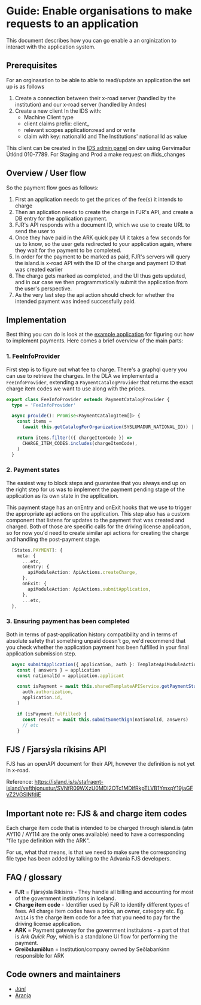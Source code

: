 # Guide: Enable organisations to make requests to an application

This document describes how you can go enable a an orginization to interact with the application system.

## Prerequisites

For an orginasation to be able to able to read/update an application the set up is as follows

1. Create a connection between their x-road server (handled by the institution) and our x-road server (handled by Andes)
2. Create a new client In the IDS with:
   - Machine Client type
   - client claims prefix: client\_
   - relevant scopes application:read and or write
   - claim with key: nationalId and The Institutions' national Id as value

This client can be created in the [IDS admin panel](https://beta.dev01.devland.is/admin) on dev using Gervimaður Útlönd 010-7789. For Staging and Prod a make request on #ids_changes

## Overview / User flow

So the payment flow goes as follows:

1. First an application needs to get the prices of the fee(s) it intends to charge
2. Then an aplication needs to create the charge in FJR's API, and create a DB entry
   for the application payment.
3. FJR's API responds with a document ID, which we use to create URL to send the user to
4. Once they have paid in the ARK quick pay UI it takes a few seconds for us to know,
   so the user gets redirected to your application again, where they wait for the payment
   to be completed.
5. In order for the payment to be marked as paid, FJR's servers will query the island.is
   x-road API with the ID of the charge and payment ID that was created earlier
6. The charge gets marked as completed, and the UI thus gets updated, and in our case we
   then programmatically submit the application from the user's perspective.
7. As the very last step the api action should check for whether the intended payment
   was indeed successfully paid.

## Implementation

Best thing you can do is look at the
[example application](/libs/application/templates/example-payment/) for figuring
out how to implement payments. Here comes a brief overview of the main parts:

### 1. FeeInfoProvider

First step is to figure out what fee to charge. There's a graphql query you can use to
retrieve the charges. In the DLA we implemented a `FeeInfoProvider`, extending a
`PaymentCatalogProvider` that returns the exact charge item codes we want to use along with
the prices.

```typescript
export class FeeInfoProvider extends PaymentCatalogProvider {
  type = 'FeeInfoProvider'

  async provide(): Promise<PaymentCatalogItem[]> {
    const items =
      (await this.getCatalogForOrganization(SYSLUMADUR_NATIONAL_ID)) || []

    return items.filter(({ chargeItemCode }) =>
      CHARGE_ITEM_CODES.includes(chargeItemCode),
    )
  }
```

### 2. Payment states

The easiest way to block steps and guarantee that you always end up on the right step for
us was to implement the payment pending stage of the application as its own state in the
application.

This payment stage has an onEntry and onExit hooks that we use to trigger the appropriate
api actions on the application. This step also has a custom component that listens for
updates to the payment that was created and charged. Both of those are specific calls for
the driving license application, so for now you'd need to create similar api actions for
creating the charge and handling the post-payment stage.

```typescript
  [States.PAYMENT]: {
    meta: {
      ...etc,
      onEntry: {
        apiModuleAction: ApiActions.createCharge,
      },
      onExit: {
        apiModuleAction: ApiActions.submitApplication,
      },
      ...etc,
  },
```

### 3. Ensuring payment has been completed

Both in terms of past-application history compatibility and in terms of absolute safety
that something unpaid doesn't go, we'd recommend that you check whether the application
payment has been fulfilled in your final application submission step.

```typescript
  async submitApplication({ application, auth }: TemplateApiModuleActionProps) {
    const { answers } = application
    const nationalId = application.applicant

    const isPayment = await this.sharedTemplateAPIService.getPaymentStatus(
      auth.authorization,
      application.id,
    )

    if (isPayment.fulfilled) {
      const result = await this.submitSomethign(nationalId, answers)
      // etc
    }
```

## FJS / Fjarsýsla ríkisins API

FJS has an openAPI document for their API, however the definition is not yet in x-road.

Reference: https://island.is/s/stafraent-island/vefthjonustur/SVNfR09WXzU0MDI2OTc1MDlfRkpTLVB1YmxpY19jaGFyZ2VGSlNfdjE

## Important note re: FJS & and charge item codes

Each charge item code that is intended to be charged through island.is (atm AY110 / AY114 are
the only ones available) need to have a corresponding "file type definition with the ARK".

For us, what that means, is that we need to make sure the corresponding file type has been added
by talking to the Advania FJS developers.

## FAQ / glossary

- **FJR** = Fjársýsla Ríkisins - They handle all billing and accounting for most of the
  government institutions in Iceland.
- **Charge item code** - Identifier used by FJR to identify different types of fees. All
  charge item codes have a price, an owner, category etc. Eg. `AY114` is the charge item code
  for a fee that you need to pay for the driving license application.
- **ARK** = Payment gateway for the government instituions - a part of that is _Ark Quick Pay_,
  which is a standalone UI flow for performing the payment.
- **Greiðslumiðlun** = Institution/company owned by Seðlabankinn responsible for ARK

## Code owners and maintainers

- [Júní](https://github.com/orgs/island-is/teams/juni/members)
- [Aranja](https://github.com/orgs/island-is/teams/aranja/members)
